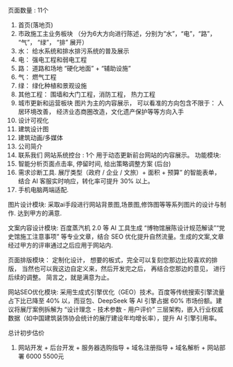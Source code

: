 页面数量 : 11个
1. 首页(落地页)
2. 市政施工主业务板块 （分为6大方向进行陈述，分别为“水”，“电”，“路”， “气”， “绿”， “排” 展开）
  1. 水： 给水系统和排水排污系统的普及展示
  2. 电： 强电工程和弱电工程
  3. 路： 道路和场地 “硬化地面” + “辅助设施”
  4. 气： 燃气工程
  5. 绿： 绿化种植和景观设施
  6. 其他工程： 围墙和大门工程，消防工程， 热力工程
3. 城市更新和运营板块
图片为主的内容展示， 可以看准的方向包含不限于： 人居环境改善， 经济业态商圈改造，文化遗产保护等等方向入手
4. 设计可视化
  1. 建筑设计图
  2. 建筑动画/多媒体
5. 公司简介
6. 联系我们
网站系统控台 : 1个 用于动态更新前台网站的内容展示。 
功能模块:
1. 智能分析页面点击率, 停留时间, 给出策略调整方案 (后台)
2. 需求诊断工具. 展厅类型（政府 / 企业 / 文旅）+ 面积 + 预算” 的智能表单，结合 AI 客服实时响应，转化率可提升 30% 以上。
3. 手机电脑两端适配. 

图片设计模块:
采取ai手段进行网站背景图,场景图,修饰图等等系列图片的设计与制作. 达到甲方的满意. 

文案内容设计模块:
百度蒸汽机 2.0 等 AI 工具生成 “博物馆展陈设计规范解读”“党史馆施工注意事项” 等专业文章，结合 SEO 优化提升自然流量。生成的文案,文章经过甲方的评审通过之后应用于网站内. 

页面排版模块： 
定制化设计， 想要的板式，完全可以复刻您那边比较喜欢的排版， 当然也可以我这边自定义来，然后开发完之后， 再结合您那边的意见， 进行后续的调整。 简言之，就是满意为止。 

网站SEO优化模块:
采用生成式引擎优化（GEO）技术。百度等传统搜索引擎流量占下比已降至 40% 以，而豆包、DeepSeek 等 AI 引擎占据 60% 市场份额。建议将展厅案例拆解为 “设计理念 - 技术参数 - 用户评价” 三层架构，嵌入行业权威数据（如中国建筑装饰协会统计的展厅建设年均增长率），提升 AI 引擎引用率。

总计初步估价
1. 网站开发 + 后台开发 + 服务器选购指导 + 域名注册指导 +  域名解析 + 网站部署  6000   5500元
